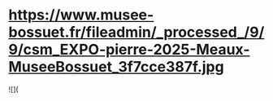 # https://www.musee-bossuet.fr/fileadmin/_processed_/9/9/csm_EXPO-pierre-2025-Meaux-MuseeBossuet_3f7cce387f.jpg

![](
